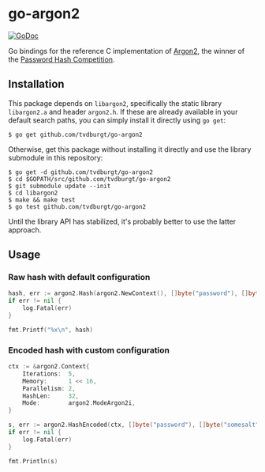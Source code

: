 # go-argon2 

[![GoDoc](https://godoc.org/github.com/tvdburgt/go-argon2?status.svg)](https://godoc.org/github.com/tvdburgt/go-argon2)

Go bindings for the reference C implementation of
[Argon2](https://github.com/P-H-C/phc-winner-argon2), the winner of the
[Password Hash Competition](https://password-hashing.net).

## Installation
This package depends on `libargon2`, specifically the static library
`libargon2.a` and header `argon2.h`. If these are already available in your
default search paths, you can simply install it directly using `go get`:

```
$ go get github.com/tvdburgt/go-argon2
```

Otherwise, get this package without installing it directly and use the library
submodule in this repository:
```
$ go get -d github.com/tvdburgt/go-argon2
$ cd $GOPATH/src/github.com/tvdburgt/go-argon2
$ git submodule update --init
$ cd libargon2
$ make && make test
$ go test github.com/tvdburgt/go-argon2
```

Until the library API has stabilized, it's probably better to use the latter
approach.

## Usage
### Raw hash with default configuration
```go
hash, err := argon2.Hash(argon2.NewContext(), []byte("password"), []byte("somesalt"))
if err != nil {
	log.Fatal(err)
}

fmt.Printf("%x\n", hash)
```

### Encoded hash with custom configuration
```go
ctx := &argon2.Context{
	Iterations:  5,
	Memory:      1 << 16,
	Parallelism: 2,
	HashLen:     32,
	Mode:        argon2.ModeArgon2i,
}

s, err := argon2.HashEncoded(ctx, []byte("password"), []byte("somesalt"))
if err != nil {
	log.Fatal(err)
}

fmt.Println(s)
```
